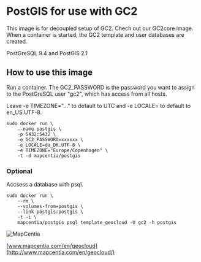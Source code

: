 # PostGIS for use with GC2
This image is for decoupled setup of GC2. Chech out our GC2core image. When a container is started, the GC2 template and user databases are created.

PostGreSQL 9.4 and PostGIS 2.1

## How to use this image
Run a container. The GC2_PASSWORD is the password you want to assign to the PostGreSQL user "gc2", which has access from all hosts.

Leave -e TIMEZONE="..." to default to UTC and -e LOCALE= to default to en_US.UTF-8.

    sudo docker run \
        --name postgis \
        -p 5432:5432 \
        -e GC2_PASSWORD=xxxxxx \
        -e LOCALE=da_DK.UTF-8 \
        -e TIMEZONE="Europe/Copenhagen" \
        -t -d mapcentia/postgis
        
### Optional     
Accsess a database with psql.
    
    sudo docker run \
        --rm \
        --volumes-from=postgis \
        --link postgis:postgis \
        -t -i \
        mapcentia/postgis psql template_geocloud -U gc2 -h postgis
        
![MapCentia](https://geocloud.mapcentia.com/assets/images/MapCentia_geocloud_200.png)

[www.mapcentia.com/en/geocloud](http://www.mapcentia.com/en/geocloud/)